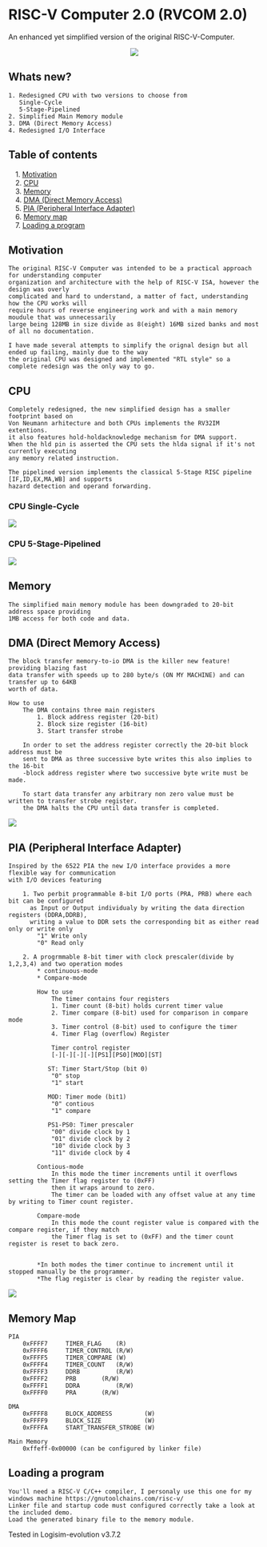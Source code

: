 # RISC-V Computer 2.0 (RVCOM 2.0)
An enhanced yet simplified version of the original RISC-V-Computer.

<p align="center">
	<img src="screenshots/computer.png"/>
</p>
	
## Whats new?
	1. Redesigned CPU with two versions to choose from
	   Single-Cycle
	   5-Stage-Pipelined
	2. Simplified Main Memory module
	3. DMA (Direct Memory Access)
	4. Redesigned I/O Interface 

## Table of contents
&emsp;1. [Motivation](#motivation)<br />
&emsp;2. [CPU](#cpu)<br />
&emsp;3. [Memory](#memory)<br />
&emsp;4. [DMA (Direct Memory Access)](#dma)<br />
&emsp;5. [PIA (Peripheral Interface Adapter)](#pia)<br />
&emsp;6. [Memory map](#mmap)<br />
&emsp;7. [Loading a program](#program)<br />

## Motivation <a name="motivation"></a>

	The original RISC-V Computer was intended to be a practical approach for understanding computer
	organization and architecture with the help of RISC-V ISA, however the design was overly
	complicated and hard to understand, a matter of fact, understanding how the CPU works will 
	require hours of reverse engineering work and with a main memory moudule that was unnecessarily
	large being 128MB in size divide as 8(eight) 16MB sized banks and most of all no documentation.
	
	I have made several attempts to simplify the orignal design but all ended up failing, mainly due to the way
 	the original CPU was designed and implemented "RTL style" so a complete redesign was the only way to go.
 
## CPU <a name="cpu"></a>

	Completely redesigned, the new simplified design has a smaller footprint based on
	Von Neumann arhitecture and both CPUs implements the RV32IM extentions.
	it also features hold-holdacknowledge mechanism for DMA support.
	When the hld pin is asserted the CPU sets the hlda signal if it's not currently executing
	any memory related instruction. 
	
	The pipelined version implements the classical 5-Stage RISC pipeline [IF,ID,EX,MA,WB] and supports 
	hazard detection and operand forwarding.
	
### CPU Single-Cycle
<img src="screenshots/cpu_sc.png"/>
	
### CPU 5-Stage-Pipelined
<img src="screenshots/cpu_5pl.png" />
	 
	   
## Memory <a name="memory"></a>

	The simplified main memory module has been downgraded to 20-bit address space providing
	1MB access for both code and data. 

## DMA (Direct Memory Access) <a name="dma"></a>

	The block transfer memory-to-io DMA is the killer new feature! providing blazing fast
	data transfer with speeds up to 280 byte/s (ON MY MACHINE) and can transfer up to 64KB
	worth of data.
	
	How to use
		The DMA contains three main registers 
			1. Block address register (20-bit)
			2. Block size register (16-bit)
			3. Start transfer strobe
		
		In order to set the address register correctly the 20-bit block address must be 
		sent to DMA as three successive byte writes this also implies to the 16-bit 
		-block address register where two successive byte write must be made.

		To start data transfer any arbitrary non zero value must be written to transfer strobe register. 
		the DMA halts the CPU until data transfer is completed. 
		
<img src="screenshots/dma.png"/>
	
## PIA (Peripheral Interface Adapter) <a name="pia"></a>

	Inspired by the 6522 PIA the new I/O interface provides a more flexible way for communication 
	with I/O devices featuring
	
		1. Two perbit programmable 8-bit I/O ports (PRA, PRB) where each bit can be configured
		  as Input or Output individualy by writing the data direction registers (DDRA,DDRB), 
		  writing a value to DDR sets the corresponding bit as either read only or write only
			"1" Write only
			"0" Read only
   
		2. A progrmmable 8-bit timer with clock prescaler(divide by 1,2,3,4) and two operation modes
			* continuous-mode
			* Compare-mode
		
			How to use
			    The timer contains four registers
				1. Timer count (8-bit) holds current timer value
				2. Timer compare (8-bit) used for comparison in compare mode
				3. Timer control (8-bit) used to configure the timer
				4. Timer Flag (overflow) Register
			
			    Timer control register	 	
				[-][-][-][-][PS1][PS0][MOD][ST]
			    
			   ST: Timer Start/Stop (bit 0)
				"0" stop
				"1" start

			   MOD: Timer mode (bit1)
				"0" contious
				"1" compare
			
			   PS1-PS0: Timer prescaler
				"00" divide clock by 1
				"01" divide clock by 2
				"10" divide clock by 3
				"11" divide clock by 4
			     
			Contious-mode 
				In this mode the timer increments until it overflows setting the Timer flag register to (0xFF)
				then it wraps around to zero.
				The timer can be loaded with any offset value at any time by writing to Timer count register.  
			
			Compare-mode
				In this mode the count register value is compared with the compare register, if they match
				the Timer flag is set to (0xFF) and the timer count register is reset to back zero.
			
			
			*In both modes the timer continue to increment until it stopped manually be the programmer.
			*The flag register is clear by reading the register value. 
				
<img src="screenshots/pia.png"/>
			
## Memory Map <a name="mmap"></a>
	PIA
		0xFFFF7		TIMER_FLAG    (R)
		0xFFFF6		TIMER_CONTROL (R/W)
		0xFFFF5		TIMER_COMPARE (W)
		0xFFFF4		TIMER_COUNT   (R/W)
		0xFFFF3		DDRB	      (R/W)
		0xFFFF2		PRB	      (R/W)
		0xFFFF1		DDRA	      (R/W)
		0xFFFF0		PRA	      (R/W)
		
	DMA 
		0xFFFF8		BLOCK_ADDRESS         (W)
		0xFFFF9		BLOCK_SIZE    	      (W)
		0xFFFFA		START_TRANSFER_STROBE (W)
	
	Main Memory 
		0xffeff-0x00000 (can be configured by linker file)	
	

## Loading a program <a name="program"></a>
	You'll need a RISC-V C/C++ compiler, I personaly use this one for my windows machine https://gnutoolchains.com/risc-v/
	Linker file and startup code must configured correctly take a look at the included demo.
	Load the generated binary file to the memory module.
	
Tested in Logisim-evolution v3.7.2	
	
